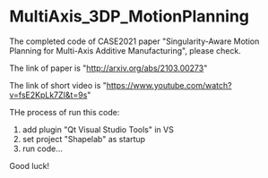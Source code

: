 # MultiAxis_3DP_MotionPlanning

The completed code of CASE2021 paper "Singularity-Aware Motion Planning for  Multi-Axis Additive Manufacturing", please check.

The link of paper is "http://arxiv.org/abs/2103.00273"

The link of short video is "https://www.youtube.com/watch?v=fsE2KpLk7ZI&t=9s"

THe process of run this code:

1. add plugin "Qt Visual Studio Tools" in VS
2. set project "Shapelab" as startup 
3. run code...

Good luck!
